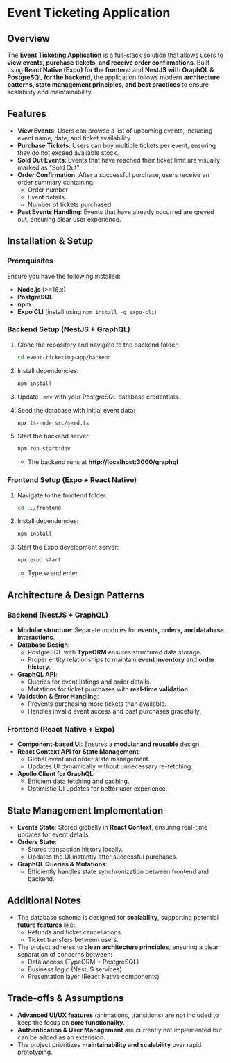 # Event Ticketing Application

## Overview

The **Event Ticketing Application** is a full-stack solution that allows users to **view events, purchase tickets, and receive order confirmations**. Built using **React Native (Expo) for the frontend** and **NestJS with GraphQL & PostgreSQL for the backend**, the application follows modern **architecture patterns, state management principles, and best practices** to ensure scalability and maintainability.

## Features

- **View Events**: Users can browse a list of upcoming events, including event name, date, and ticket availability.
- **Purchase Tickets**: Users can buy multiple tickets per event, ensuring they do not exceed available stock.
- **Sold Out Events**: Events that have reached their ticket limit are visually marked as "Sold Out".
- **Order Confirmation**: After a successful purchase, users receive an order summary containing:
  - Order number
  - Event details
  - Number of tickets purchased
- **Past Events Handling**: Events that have already occurred are greyed out, ensuring clear user experience.

## Installation & Setup

### Prerequisites

Ensure you have the following installed:
- **Node.js** (>=16.x)
- **PostgreSQL**
- **npm**
- **Expo CLI** (install using `npm install -g expo-cli`)

### Backend Setup (NestJS + GraphQL)

1. Clone the repository and navigate to the backend folder:
   ```sh
   cd event-ticketing-app/backend
   ```
2. Install dependencies:
   ```sh
   npm install
   ```
3. Update `.env` with your PostgreSQL database credentials.
  
4. Seed the database with initial event data:
   ```sh
   npx ts-node src/seed.ts
   ```
6. Start the backend server:
   ```sh
   npm run start:dev
   ```
   - The backend runs at **http://localhost:3000/graphql**

### Frontend Setup (Expo + React Native)

1. Navigate to the frontend folder:
   ```sh
   cd ../frontend
   ```
2. Install dependencies:
   ```sh
   npm install
   ```
3. Start the Expo development server:
   ```sh
   npx expo start
   ```
   - Type w and enter.

## Architecture & Design Patterns

### Backend (NestJS + GraphQL)
- **Modular structure**: Separate modules for **events, orders, and database interactions**.
- **Database Design**:
  - PostgreSQL with **TypeORM** ensures structured data storage.
  - Proper entity relationships to maintain **event inventory** and **order history**.
- **GraphQL API**:
  - Queries for event listings and order details.
  - Mutations for ticket purchases with **real-time validation**.
- **Validation & Error Handling**:
  - Prevents purchasing more tickets than available.
  - Handles invalid event access and past purchases gracefully.

### Frontend (React Native + Expo)
- **Component-based UI**: Ensures a **modular and reusable** design.
- **React Context API for State Management**:
  - Global event and order state management.
  - Updates UI dynamically without unnecessary re-fetching.
- **Apollo Client for GraphQL**:
  - Efficient data fetching and caching.
  - Optimistic UI updates for better user experience.

## State Management Implementation

- **Events State**: Stored globally in **React Context**, ensuring real-time updates for event details.
- **Orders State**:
  - Stores transaction history locally.
  - Updates the UI instantly after successful purchases.
- **GraphQL Queries & Mutations**:
  - Efficiently handles state synchronization between frontend and backend.

## Additional Notes

- The database schema is designed for **scalability**, supporting potential **future features** like:
  - Refunds and ticket cancellations.
  - Ticket transfers between users.
- The project adheres to **clean architecture principles**, ensuring a clear separation of concerns between:
  - Data access (TypeORM + PostgreSQL)
  - Business logic (NestJS services)
  - Presentation layer (React Native components)

## Trade-offs & Assumptions

- **Advanced UI/UX features** (animations, transitions) are not included to keep the focus on **core functionality**.
- **Authentication & User Management** are currently not implemented but can be added as an extension.
- The project prioritizes **maintainability and scalability** over rapid prototyping.


